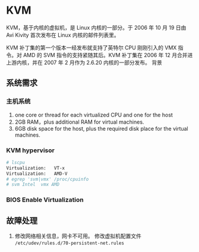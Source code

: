 # KVM
KVM，基于内核的虚拟机，是 Linux 内核的一部分。于 2006 年 10 月 19 日由 Avi Kivity 首次发布在 Linux 内核的邮件列表里。

KVM 补丁集的第一个版本一经发布就支持了英特尔 CPU 刚刚引入的 VMX 指令。对 AMD 的 SVM 指令的支持紧随其后。KVM 补丁集在 2006 年 12 月合并进上游内核，并在 2007 年 2 月作为 2.6.20 内核的一部分发布。
背景

## 系统需求
### 主机系统
1. one core or thread for each virtualized CPU and one for the host
2. 2GB RAM，plus additional RAM for virtual machines.
3. 6GB disk space for the host, plus the required disk place for the virtual machines.

### KVM hypervisor

```bash
# lscpu
Virtualization:   VT-x
Virtualization:   AMD-V
# egrep 'svm|vmx' /proc/cpuinfo
# svm Intel  vmx AMD
```
### BIOS Enable Virtualization

## 故障处理
1. 修改网络相关信息，网卡不可用。
修改虚拟机配置文件　`/etc/udev/rules.d/70-persistent-net.rules`
